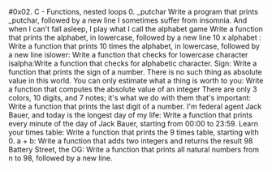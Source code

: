 #0x02. C - Functions, nested loops
0. _putchar Write a program that prints _putchar, followed by a new line
 I sometimes suffer from insomnia. And when I can't fall asleep, I play what I call the alphabet game Write a function that prints the alphabet, in lowercase, followed by a new line
 10 x alphabet : Write a function that prints 10 times the alphabet, in lowercase, followed by a new line
 islower: Write a function that checks for lowercase character
 isalpha:Write a function that checks for alphabetic character.
 Sign: Write a function that prints the sign of a number.
 There is no such thing as absolute value in this world. You can only estimate what a thing is worth to you: Write a function that computes the absolute value of an integer
 There are only 3 colors, 10 digits, and 7 notes; it's what we do with them that's important: Write a function that prints the last digit of a number.
 I'm federal agent Jack Bauer, and today is the longest day of my life: Write a function that prints every minute of the day of Jack Bauer, starting from 00:00 to 23:59.
 Learn your times table: Write a function that prints the 9 times table, starting with 0.
 a + b: Write a function that adds two integers and returns the result
 98 Battery Street, the OG: Write a function that prints all natural numbers from n to 98, followed by a new line.


